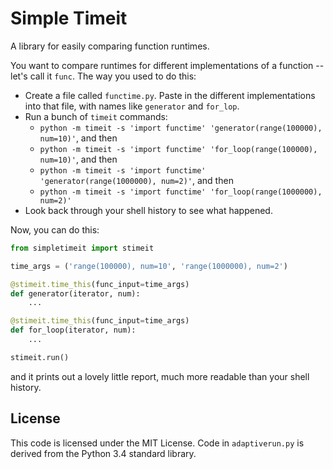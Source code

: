 # Simple Timeit

A library for easily comparing function runtimes.

You want to compare runtimes for different implementations of a function -- let's call it `func`. The way you used to do this:

- Create a file called `functime.py`. Paste in the different implementations into that file, with names like `generator` and `for_lop`.
- Run a bunch of `timeit` commands:
    - `python -m timeit -s 'import functime' 'generator(range(100000), num=10)'`, and then
    - `python -m timeit -s 'import functime' 'for_loop(range(100000), num=10)'`, and then
    - `python -m timeit -s 'import functime' 'generator(range(1000000), num=2)'`, and then
    - `python -m timeit -s 'import functime' 'for_loop(range(1000000), num=2)'`
- Look back through your shell history to see what happened.

Now, you can do this:

```python
from simpletimeit import stimeit

time_args = ('range(100000), num=10', 'range(1000000), num=2')

@stimeit.time_this(func_input=time_args)
def generator(iterator, num):
    ...

@stimeit.time_this(func_input=time_args)
def for_loop(iterator, num):
    ...

stimeit.run()
```

and it prints out a lovely little report, much more readable than your shell history.

## License

This code is licensed under the MIT License. Code in `adaptiverun.py` is derived from the Python 3.4 standard library.
